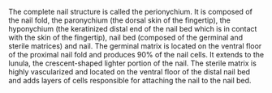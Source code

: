 The complete nail structure is called the perionychium. It is composed of the nail fold, the paronychium (the dorsal skin of the fingertip), the hyponychium (the keratinized distal end of the nail bed which is in contact with the skin of the fingertip), nail bed (composed of the germinal and sterile matrices) and nail. The germinal matrix is located on the ventral floor of the proximal nail fold and produces 90% of the nail cells. It extends to the lunula, the crescent-shaped lighter portion of the nail. The sterile matrix is highly vascularized and located on the ventral floor of the distal nail bed and adds layers of cells responsible for attaching the nail to the nail bed.